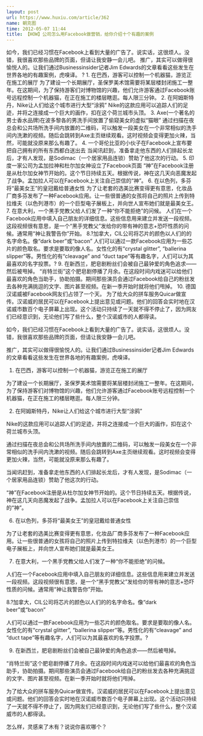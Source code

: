 ```yaml
---
layout: post
url: https://www.huxiu.com/article/362
name: 朝克图
time: 2012-05-07 11:44
title: 【HOW】公司怎么用Facebook做营销，给你介绍十个有趣的案例
---
```

如今，我们已经习惯在Facebook上看到大量的广告了。说实话，这很烦人。没错，我很喜欢那些品牌的页面，但请让我安静一会儿吧。 推广，其实可以做得很愉悦人的。让我们通过Businessinsider记者Jim Edwards的文章看看这些发生在世界各地的有趣案例，虎嗅译。 ? 1. 在巴西，游客可以控制一个机器猫，游览正在施工的展厅 为了建设一个长期展厅，圣保罗美术馆需要将某层楼封闭施工一整年。在这期间，为了保持游客们对博物馆的兴趣，他们允许游客通过Facebook账号远程控制一个机器猫，在正在施工的楼层瞎逛。每人限三分钟。 2. 在阿姆斯特丹，Nike让人们给这个城市进行大型“涂鸦” Nike的这款应用可以追踪人们的足迹，并将之连接成一个巨大的画作，扣在这个荷兰城市头顶。 3. Axe(一个著名的男士香水品牌)在波多黎各的男洗手间放置了偷窥美女的虚拟“猫眼” 通过扫描在夜总会和公共场所洗手间内放置的二维码，可以触发一段美女在一个非常相似的洗手间内洗漱的视频。随后会跳转到Axe主页继续观看。这时视频会变得更加火辣，当然，可能就没原来那么有趣了。 4. 一个哥伦比亚的小伙子在Facebook上宣布要把自己拥有的所有东西都白送出去 当闻讯赶到，准备拿走他东西的人们排起长龙后，才有人发现，是Sodimac（一个居家用品连锁）赞助了他这次的行动。 5. 印度一家公司为孟加拉神和杜尔加女神设立了Facebook页面 “神”在Facebook注册是从杜尔加女神节开始的。这个节日持续五天。根据传说，神在这几天向恶魔发起了战争。孟加拉人可以在Facebook上关注自己崇信的“神”。 6. 在以色列，多芬将“最美女王”的皇冠戴给普通女性 为了让老套的选美比赛变得更有意思，化妆品厂商多芬发布了一种Facebook应用。让一些很普通的女孩将自己的照片上传到特拉维夫（以色列港市）的一个巨型电子展板上，并向世人宣布她们就是最美女王。 7. 在意大利，一个黑手党教父给人们发了一种“你不能拒绝”的问候。 人们在一个Facebook应用中填入自己朋友的详细信息。这些信息用来建立并发送一段视频。这段视频很有意思，是一个“黑手党教父”发给你的带有神的意志+恐吓性质的问候。通常用“神让我警告你”开始。 8.?加拿大，CIL公司将芯片的颜色以人们的的名字命名。像“dark beer”或“bacon” 人们可以通过一款Facebook应用为一些芯片的颜色取名。要求是要取的像人名。女性化的有“crystal glitter”, “ballerina slipper”等。男性化的有“cleavage” and “duct tape”等有趣名字，人们可以为其最喜欢的名字投票。? 9. 在新西兰，肥皂剧粉丝们会被自己最钟爱的角色追求——然后被甩掉。 “肖特兰街”这个肥皂剧停播了月余。在这段时间内戏迷可以给他们最喜欢的角色当助手，协助拍摄。期间那些演员会通过Facebook给自己的粉丝发去各种充满挑逗的文字、图片甚至视频。在新一季开始时就将他们甩掉。 10. 德国汉诺威被Facebook网友们占领了一个天。 为了给大众的拼车服务Quicar做宣传。汉诺威的居民可以在Facebook上提出意见或问题。他们的回答会实时地在汉诺威市数百个电子屏幕上出现。这个活动只持续了一天就不得不停止了，因为网友们已经意识到，无论他们写了些什么，整个汉诺威市的人都得读。

如今，我们已经习惯在Facebook上看到大量的广告了。说实话，这很烦人。没错，我很喜欢那些品牌的页面，但请让我安静一会儿吧。

推广，其实可以做得很愉悦人的。让我们通过Businessinsider记者Jim Edwards的文章看看这些发生在世界各地的有趣案例，虎嗅译。

1. 在巴西，游客可以控制一个机器猫，游览正在施工的展厅

为了建设一个长期展厅，圣保罗美术馆需要将某层楼封闭施工一整年。在这期间，为了保持游客们对博物馆的兴趣，他们允许游客通过Facebook账号远程控制一个机器猫，在正在施工的楼层瞎逛。每人限三分钟。

2. 在阿姆斯特丹，Nike让人们给这个城市进行大型“涂鸦”

Nike的这款应用可以追踪人们的足迹，并将之连接成一个巨大的画作，扣在这个荷兰城市头顶。

通过扫描在夜总会和公共场所洗手间内放置的二维码，可以触发一段美女在一个非常相似的洗手间内洗漱的视频。随后会跳转到Axe主页继续观看。这时视频会变得更加火辣，当然，可能就没原来那么有趣了。

当闻讯赶到，准备拿走他东西的人们排起长龙后，才有人发现，是Sodimac（一个居家用品连锁）赞助了他这次的行动。

“神”在Facebook注册是从杜尔加女神节开始的。这个节日持续五天。根据传说，神在这几天向恶魔发起了战争。孟加拉人可以在Facebook上关注自己崇信的“神”。

6. 在以色列，多芬将“最美女王”的皇冠戴给普通女性

为了让老套的选美比赛变得更有意思，化妆品厂商多芬发布了一种Facebook应用。让一些很普通的女孩将自己的照片上传到特拉维夫（以色列港市）的一个巨型电子展板上，并向世人宣布她们就是最美女王。

7. 在意大利，一个黑手党教父给人们发了一种“你不能拒绝”的问候。

人们在一个Facebook应用中填入自己朋友的详细信息。这些信息用来建立并发送一段视频。这段视频很有意思，是一个“黑手党教父”发给你的带有神的意志+恐吓性质的问候。通常用“神让我警告你”开始。

8.?加拿大，CIL公司将芯片的颜色以人们的的名字命名。像“dark beer”或“bacon”

人们可以通过一款Facebook应用为一些芯片的颜色取名。要求是要取的像人名。女性化的有“crystal glitter”, “ballerina slipper”等。男性化的有“cleavage” and “duct tape”等有趣名字，人们可以为其最喜欢的名字投票。?

9. 在新西兰，肥皂剧粉丝们会被自己最钟爱的角色追求——然后被甩掉。

“肖特兰街”这个肥皂剧停播了月余。在这段时间内戏迷可以给他们最喜欢的角色当助手，协助拍摄。期间那些演员会通过Facebook给自己的粉丝发去各种充满挑逗的文字、图片甚至视频。在新一季开始时就将他们甩掉。

为了给大众的拼车服务Quicar做宣传。汉诺威的居民可以在Facebook上提出意见或问题。他们的回答会实时地在汉诺威市数百个电子屏幕上出现。这个活动只持续了一天就不得不停止了，因为网友们已经意识到，无论他们写了些什么，整个汉诺威市的人都得读。

怎么样，灵感来了木有？说说你喜欢哪个？

